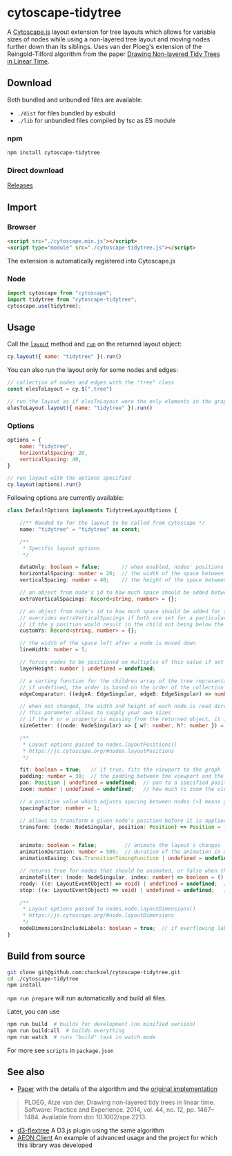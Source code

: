 # cytoscape-tidytree
A [Cytoscape.js](https://js.cytoscape.org/) layout extension for tree layouts which allows for variable sizes of nodes while using a non-layered tree layout and moving nodes further down than its siblings. Uses van der Ploeg's extension of the Reingold-Tilford algorithm from the paper [Drawing Non-layered Tidy Trees in Linear Time](https://citeseerx.ist.psu.edu/document?repid=rep1&type=pdf&doi=d45f66231e053590c64c9d901fb7b028dbc5c923).

## Download
Both bundled and unbundled files are available:
- `./dist` for files bundled by esbuild
- `./lib` for unbundled files compiled by tsc as ES module
### npm
```sh
npm install cytoscape-tidytree
```
### Direct download
[Releases](https://github.com/chuckzel/cytoscape-tidytree/releases)

## Import 

### Browser
```html
<script src="./cytoscape.min.js"></script>
<script type="module" src="./cytoscape-tidytree.js"></script>
```
The extension is automatically registered into Cytoscape.js

### Node
```js
import cytoscape from "cytoscape";
import tidytree from "cytoscape-tidytree";
cytoscape.use(tidytree);
```

## Usage
Call the [`layout`](https://js.cytoscape.org/#cy.layout) method and [`run`](https://js.cytoscape.org/#layout.run) on the returned layout object:
```js
cy.layout({ name: "tidytree" }).run()
```
You can also run the layout only for some nodes and edges:
```js
// collection of nodes and edges with the "tree" class
const elesToLayout = cy.$(".tree")

// run the layout as if elesToLayout were the only elements in the graph
elesToLayout.layout({ name: "tidytree" }).run()
```

### Options
```js
options = {
    name: "tidytree",
    horizontalSpacing: 20,
    verticalSpacing: 40,
}

// run layout with the options specified
cy.layout(options).run()
```

Following options are currently available:
```ts
class DefaultOptions implements TidytreeLayoutOptions {

    //** Needed to for the layout to be called from cytoscape */
    name: "tidytree" = "tidytree" as const;

    /**
     * Specific layout options
     */

    dataOnly: boolean = false;       // when enabled, nodes' positions aren't set, only data is calculated
    horizontalSpacing: number = 20;  // the width of the space between nodes in cytoscape units
    verticalSpacing: number = 40;    // the height of the space between parent and child in cytoscape units

    // an object from node's id to how much space should be added between it and its parent
    extraVerticalSpacings: Record<string, number> = {};

    // an object from node's id to how much space should be added for the node to have this y position
    // overrides extraVerticalSpacings if both are set for a particular node
    // if the y position would result in the child not being below the parent, the setting is ignored and a warning is printed
    customYs: Record<string, number> = {};

    // the width of the space left after a node is moved down
    lineWidth: number = 5;

    // forces nodes to be positioned on multiples of this value if set
    layerHeight: number | undefined = undefined;

    // a sorting function for the children array of the tree representation
    // if undefined, the order is based on the order of the collection the layout was called on
    edgeComparator: ((edgeA: EdgeSingular, edgeB: EdgeSingular) => number) | undefined = undefined;

    // when not changed, the width and height of each node is read directly from the node
    // this parameter allows to supply your own sizes
    // if the h or w property is missing from the returned object, it is taken from the node
    sizeGetter: ((node: NodeSingular) => { w?: number, h?: number }) = () => ({});

    /**
     * Layout options passed to nodes.layoutPositions()
     * https://js.cytoscape.org/#nodes.layoutPositions
     */

    fit: boolean = true;   // if true, fits the viewport to the graph
    padding: number = 30;  // the padding between the viewport and the graph on fit
    pan: Position | undefined = undefined;  // pan to a specified position, ignored if fit is enabled
    zoom: number | undefined = undefined;   // how much to zoom the viewport, ignored if fit is enabled

    // a positive value which adjusts spacing between nodes (>1 means greater than usual spacing)
    spacingFactor: number = 1;

    // allows to transform a given node's position before it is applied
    transform: (node: NodeSingular, position: Position) => Position = (n, p) => p;


    animate: boolean = false;         // animate the layout`s changes
    animationDuration: number = 500;  // duration of the animation in ms
    animationEasing: Css.TransitionTimingFunction | undefined = undefined;  // easing of animation

    // returns true for nodes that should be animated, or false when the position should be set immediately
    animateFilter: (node: NodeSingular, index: number) => boolean = () => true;
    ready: ((e: LayoutEventObject) => void) | undefined = undefined;  // callback for the start of the layout
    stop: ((e: LayoutEventObject) => void) | undefined = undefined;   // callback for the layout`s finish

    /**
     * Layout options passed to nodes.node.layoutDimensions()
     * https://js.cytoscape.org/#node.layoutDimensions
     */
    nodeDimensionsIncludeLabels: boolean = true;  // if overflowing labels shoud count in the width or height of the node
}
```
## Build from source
```sh
git clone git@github.com:chuckzel/cytoscape-tidytree.git
cd ./cytoscape-tidytree
npm install
```
`npm run prepare` will run automatically and build all files.

Later, you can use
```sh
npm run build  # builds for development (no minified version)
npm run build:all  # builds everything
npm run watch  # runs "build" task in watch mode
```
For more see `scripts` in `package.json`

## See also
- [Paper](https://citeseerx.ist.psu.edu/document?repid=rep1&type=pdf&doi=d45f66231e053590c64c9d901fb7b028dbc5c923) with the details of the algorithm and the [original implementation](https://github.com/cwi-swat/non-layered-tidy-trees)
>PLOEG, Atze van der. Drawing non-layered tidy trees in linear time. Software: Practice and Experience. 2014, vol. 44, no. 12, pp. 1467–1484. Available from doi: 10.1002/spe.2213.
- [d3-flextree](https://github.com/Klortho/d3-flextree) A D3.js plugin using the same algorithm
- [AEON Client]([d3-flextree](https://github.com/Klortho/d3-flextree)) An example of advanced usage and the project for which this library was developed